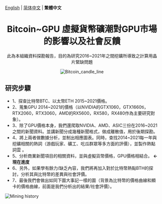 [English](./README.md) |  [简体中文](./README.zh-CN.md) | **繁體中文**
<h1 align="center">Bitcoin~GPU 虛擬貨幣礦潮對GPU市場的影響以及社會反饋</h1>

<div align="center">

此為本組織資料探勘報告，目的為研究2016~2021年之間挖礦所導致之計算用晶片緊缺問題

![Bitcoin_candle_line](https://github.com/showhandss/Bitcoin-GPU_prise/raw/master/Bitcoin_candle_line.png)

</div>

## 研究步驟

- 1、探查比特幣BTC、以太幣ETH 2015~2021價格。
- 2、蒐集GPU 2014~2021的價格（以NVIDIA的GTX1060，GTX1660ti，RTX2060，RTX3060，AMD的RX5600，RX580，RX480作為主要研究對象）。
- 3、除了GPU價格本身，我們還爬取NVIDIA、AMD、ASIC三份在2016~2021之間的新聞資料。並講新聞分成幾種新聞格式，做成離散值，用於後期探勘。
- 4、將上兩者做數據分析，並制出相應圖表。同時，查找2014~2021每一年與挖礦相關的熱詞（游戲玩家、礦工、吃瓜群眾等多方面的評價），並製作熱點詞雲 。
- 5、分析商業新聞項目的相關資料，並與虛擬貨幣價格，GPU價格相結合。                        **<- 現在進度**
- 6、另外，如果學有餘力/缺乏內容，我們將再加入對於比特幣熱點BTH的探討，分析其與比特幣的差異與社會評價。
- 7、最後我們會做出如同下圖大事記一樣的圖（背景為比特幣的價格曲線和顯卡的價格曲線，前面是我們分析出的結果/社會評價）。

![Mining history](https://github.com/showhandss/Bitcoin-GPU_prise/raw/master/640-4.jpeg)
